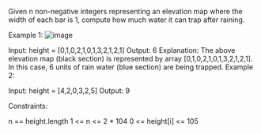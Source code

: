 Given n non-negative integers representing an elevation map where the width of each bar is 1, compute how much water it can trap after raining.

 

Example 1:
![image](https://github.com/Robin-2407/JAVA_DSA/assets/121282776/084ac14d-5536-4b2c-9aec-2c79ccc13a89)

Input: height = [0,1,0,2,1,0,1,3,2,1,2,1]
Output: 6
Explanation: The above elevation map (black section) is represented by array [0,1,0,2,1,0,1,3,2,1,2,1]. In this case, 6 units of rain water (blue section) are being trapped.
Example 2:

Input: height = [4,2,0,3,2,5]
Output: 9
 

Constraints:

n == height.length
1 <= n <= 2 * 104
0 <= height[i] <= 105
